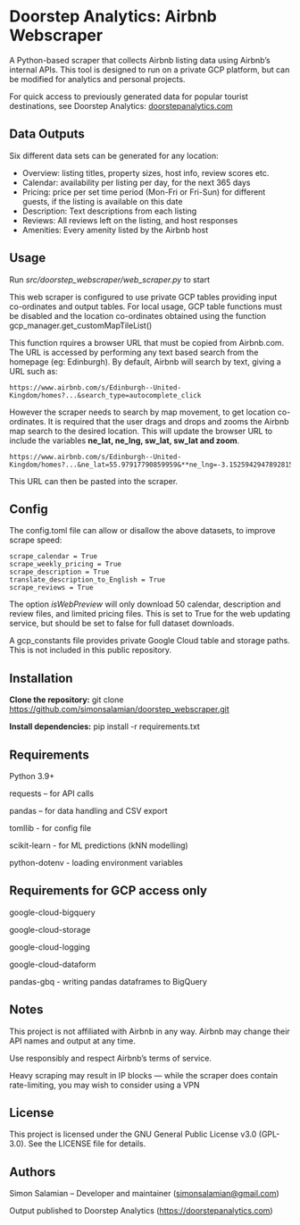 # Doorstep Analytics: Airbnb Webscraper
A Python-based scraper that collects Airbnb listing data using Airbnb’s internal APIs.
This tool is designed to run on a private GCP platform, but can be modified for analytics and personal projects.

For quick access to previously generated data for popular tourist destinations, see Doorstep Analytics: [doorstepanalytics.com](https://doorstepanalytics.com)

## Data Outputs
Six different data sets can be generated for any location:
- Overview: listing titles, property sizes, host info, review scores etc.
- Calendar: availability per listing per day, for the next 365 days
- Pricing: price per set time period (Mon-Fri or Fri-Sun) for different guests, if the listing is available on this date
- Description: Text descriptions from each listing
- Reviews: All reviews left on the listing, and host responses
- Amenities: Every amenity listed by the Airbnb host

## Usage
Run *src/doorstep_webscraper/web_scraper.py* to start

This web scraper is configured to use private GCP tables providing input co-ordinates and output tables. For local usage, GCP table functions must be disabled and the location co-ordinates obtained
using the function gcp_manager.get_customMapTileList()

This function rquires a browser URL that must be copied from Airbnb.com. The URL is accessed by performing any text based search from the homepage (eg: Edinburgh). By default, Airbnb will search by text, giving a URL such as:
```
https://www.airbnb.com/s/Edinburgh--United-Kingdom/homes?...&search_type=autocomplete_click
```
However the scraper needs to search by map movement, to get location co-ordinates. It is required that the user drags and drops and zooms the Airbnb map search to the desired location. This will update the browser URL to include the variables
**ne_lat, ne_lng, sw_lat, sw_lat and zoom**.
```
https://www.airbnb.com/s/Edinburgh--United-Kingdom/homes?...&ne_lat=55.97917790859959&**ne_lng=-3.1525942947892815&sw_lat=55.90448064534887&sw_lng=-3.2695066079750745&zoom=12.93545887779647&search_by_map=true
```

This URL can then be pasted into the scraper.

## Config
The config.toml file can allow or disallow the above datasets, to improve scrape speed:
```
scrape_calendar = True
scrape_weekly_pricing = True
scrape_description = True
translate_description_to_English = True
scrape_reviews = True
```

The option *isWebPreview* will only download 50 calendar, description and review files, and limited pricing files. This is set to True for the web updating service, but should be set to false for full dataset downloads.

A gcp_constants file provides private Google Cloud table and storage paths. This is not included in this public repository.

## Installation
**Clone the repository:** git clone https://github.com/simonsalamian/doorstep_webscraper.git

**Install dependencies:** pip install -r requirements.txt

## Requirements
Python 3.9+

requests – for API calls

pandas – for data handling and CSV export

tomllib - for config file

scikit-learn - for ML predictions (kNN modelling)

python-dotenv - loading environment variables

## Requirements for GCP access only

google-cloud-bigquery  

google-cloud-storage 

google-cloud-logging 

google-cloud-dataform

pandas-gbq - writing pandas dataframes to BigQuery

## Notes
This project is not affiliated with Airbnb in any way. Airbnb may change their API names and output at any time.

Use responsibly and respect Airbnb’s terms of service.

Heavy scraping may result in IP blocks — while the scraper does contain rate-limiting, you may wish to consider using a VPN

## License

This project is licensed under the GNU General Public License v3.0 (GPL-3.0).
See the LICENSE file for details.

## Authors

Simon Salamian – Developer and maintainer (simonsalamian@gmail.com)

Output published to Doorstep Analytics (https://doorstepanalytics.com)

